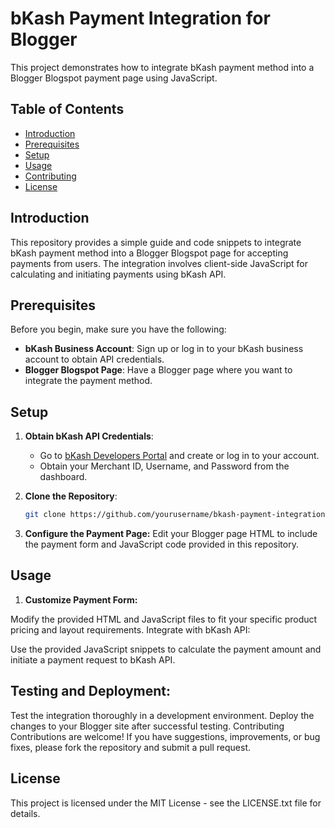 # bKash Payment Integration for Blogger

This project demonstrates how to integrate bKash payment method into a Blogger Blogspot payment page using JavaScript.

## Table of Contents

- [Introduction](#introduction)
- [Prerequisites](#prerequisites)
- [Setup](#setup)
- [Usage](#usage)
- [Contributing](#contributing)
- [License](#license)

## Introduction

This repository provides a simple guide and code snippets to integrate bKash payment method into a Blogger Blogspot page for accepting payments from users. The integration involves client-side JavaScript for calculating and initiating payments using bKash API.

## Prerequisites

Before you begin, make sure you have the following:

- **bKash Business Account**: Sign up or log in to your bKash business account to obtain API credentials.
- **Blogger Blogspot Page**: Have a Blogger page where you want to integrate the payment method.

## Setup

1. **Obtain bKash API Credentials**:
   - Go to [bKash Developers Portal](https://developer.bka.sh/) and create or log in to your account.
   - Obtain your Merchant ID, Username, and Password from the dashboard.

2. **Clone the Repository**:
   ```bash
   git clone https://github.com/yourusername/bkash-payment-integration.git

3. **Configure the Payment Page:**
Edit your Blogger page HTML to include the payment form and JavaScript code provided in this repository.
## Usage
1. **Customize Payment Form:**

Modify the provided HTML and JavaScript files to fit your specific product pricing and layout requirements.
Integrate with bKash API:

Use the provided JavaScript snippets to calculate the payment amount and initiate a payment request to bKash API.
## Testing and Deployment:

Test the integration thoroughly in a development environment.
Deploy the changes to your Blogger site after successful testing.
Contributing
Contributions are welcome! If you have suggestions, improvements, or bug fixes, please fork the repository and submit a pull request.

## License
This project is licensed under the MIT License - see the LICENSE.txt file for details.
